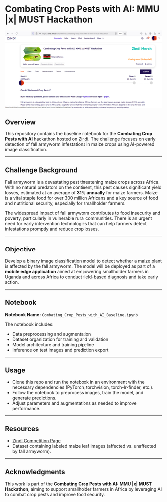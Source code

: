 # Combating Crop Pests with AI: MMU |x| MUST Hackathon

![Challenge Page](./imgs/CompetitionPage.png)

## Overview

This repository contains the baseline notebook for the **Combating Crop Pests with AI** hackathon hosted on [Zindi](https://zindi.africa/). The challenge focuses on early detection of fall armyworm infestations in maize crops using AI-powered image classification.

---

## Challenge Background

Fall armyworm is a devastating pest threatening maize crops across Africa. With no natural predators on the continent, this pest causes significant yield losses, estimated at an average of **31% annually** for maize farmers. Maize is a vital staple food for over 300 million Africans and a key source of food and nutritional security, especially for smallholder farmers.

The widespread impact of fall armyworm contributes to food insecurity and poverty, particularly in vulnerable rural communities. There is an urgent need for early intervention technologies that can help farmers detect infestations promptly and reduce crop losses.

---

## Objective

Develop a binary image classification model to detect whether a maize plant is affected by the fall armyworm. The model will be deployed as part of a **mobile edge application** aimed at empowering smallholder farmers in Uganda and across Africa to conduct field-based diagnosis and take early action.

---

## Notebook

**Notebook Name:** `Combating_Crop_Pests_with_AI_Baseline.ipynb`

The notebook includes:

* Data preprocessing and augmentation
* Dataset organization for training and validation
* Model architecture and training pipeline
* Inference on test images and prediction export

---

## Usage

* Clone this repo and run the notebook in an environment with the necessary dependencies (PyTorch, torchvision, torch-lr-finder, etc.).
* Follow the notebook to preprocess images, train the model, and generate predictions.
* Adjust parameters and augmentations as needed to improve performance.

---

## Resources

* [Zindi Competition Page](https://zindi.africa/competitions/combating-crop-pests-with-ai-mmu-x-must-hackathon)
* Dataset containing labeled maize leaf images (affected vs. unaffected by fall armyworm).

---

## Acknowledgments

This work is part of the **Combating Crop Pests with AI: MMU |x| MUST Hackathon**, aiming to support smallholder farmers in Africa by leveraging AI to combat crop pests and improve food security.
